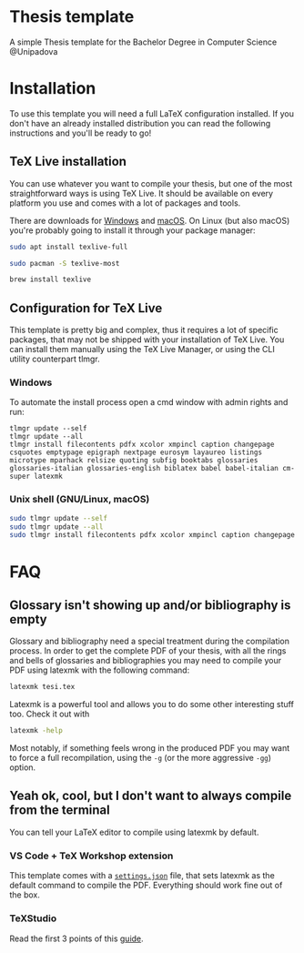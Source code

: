# Thesis template
A simple Thesis template for the Bachelor Degree in Computer Science @Unipadova

# Installation
To use this template you will need a full LaTeX configuration installed. If you don't have an already installed distribution you can read the following instructions and you'll be ready to go!

## TeX Live installation
You can use whatever you want to compile your thesis, but one of the most straightforward ways is using TeX Live. It should be available on every platform you use and comes with a lot of packages and tools.

There are downloads for [Windows](https://mirror.ctan.org/systems/texlive/tlnet/install-tl-windows.exe) and [macOS](https://mirror.ctan.org/systems/mac/mactex/MacTeX.pkg). On Linux (but also macOS) you're probably going to install it through your package manager:
```bash
sudo apt install texlive-full
```
```bash
sudo pacman -S texlive-most
```
```bash
brew install texlive
```

## Configuration for TeX Live
This template is pretty big and complex, thus it requires a lot of specific packages, that may not be shipped with your installation of TeX Live. You can install them manually using the TeX Live Manager, or using the CLI utility counterpart tlmgr.

### Windows
To automate the install process open a cmd window with admin rights and run:
```
tlmgr update --self
tlmgr update --all
tlmgr install filecontents pdfx xcolor xmpincl caption changepage csquotes emptypage epigraph nextpage eurosym layaureo listings microtype mparhack relsize quoting subfig booktabs glossaries glossaries-italian glossaries-english biblatex babel babel-italian cm-super latexmk
```

### Unix shell (GNU/Linux, macOS)
```bash
sudo tlmgr update --self
sudo tlmgr update --all
sudo tlmgr install filecontents pdfx xcolor xmpincl caption changepage csquotes emptypage epigraph nextpage eurosym layaureo listings microtype mparhack relsize quoting subfig booktabs glossaries glossaries-italian glossaries-english biblatex babel babel-italian cm-super latexmk
```

# FAQ
## Glossary isn't showing up and/or bibliography is empty
Glossary and bibliography need a special treatment during the compilation process. In order to get the complete PDF of your thesis, with all the rings and bells of glossaries and bibliographies you may need to compile your PDF using latexmk with the following command:
```bash
latexmk tesi.tex
```

Latexmk is a powerful tool and allows you to do some other interesting stuff too. Check it out with
```bash
latexmk -help
```

Most notably, if something feels wrong in the produced PDF you may want to force a full recompilation, using the `-g` (or the more aggressive `-gg`) option.

## Yeah ok, cool, but I don't want to always compile from the terminal
You can tell your LaTeX editor to compile using latexmk by default.

### VS Code + TeX Workshop extension
This template comes with a [`settings.json`](.vscode/settings.json) file, that sets latexmk as the default command to compile the PDF. Everything should work fine out of the box.

### TeXStudio
Read the first 3 points of this [guide](https://latex.ti.bfh.ch/doc_gettingStarted/configuration/texstudio.html).
